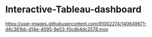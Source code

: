 # Interactive-Tableau-dashboard

https://user-images.githubusercontent.com/91002274/140649671-d4c361bb-d14e-4095-8e53-f0cdb4dc2578.mov

